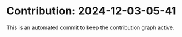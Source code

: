 # Contribution: 2024-12-03-05-41
This is an automated commit to keep the contribution graph active.
